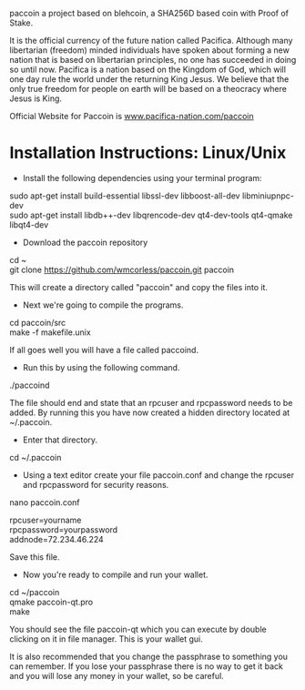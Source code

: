 paccoin a project based on blehcoin, a SHA256D based coin with Proof of Stake.

It is the official currency of the future nation called Pacifica. Although many libertarian (freedom) minded 
individuals have spoken about forming a new nation that is based on libertarian principles, no one has succeeded 
in doing so until now. Pacifica is a nation based on the Kingdom of God, which will one day rule the world under 
the returning King Jesus. We believe that the only true freedom for people on earth will be based on a theocracy 
where Jesus is King.

Official Website for Paccoin is www.pacifica-nation.com/paccoin

<h1>Installation Instructions: Linux/Unix</h1>

* Install the following dependencies using your terminal program:

sudo apt-get install build-essential libssl-dev libboost-all-dev libminiupnpc-dev<br>
sudo apt-get install libdb++-dev libqrencode-dev qt4-dev-tools qt4-qmake libqt4-dev

* Download the paccoin repository

cd ~<br>
git clone https://github.com/wmcorless/paccoin.git paccoin

This will create a directory called "paccoin" and copy the files into it. 

* Next we're going to compile the programs.

cd paccoin/src<br>
make -f makefile.unix

If all goes well you will have a file called paccoind. 

* Run this by using the following command.

./paccoind

The file should end and state that an rpcuser and rpcpassword needs to be added. By running this you have now created 
a hidden directory located at ~/.paccoin. 

* Enter that directory.

cd ~/.paccoin

* Using a text editor create your file paccoin.conf and change the rpcuser and rpcpassword for security 
reasons. 

nano paccoin.conf

rpcuser=yourname<br>
rpcpassword=yourpassword<br>
addnode=72.234.46.224

Save this file. 

* Now you're ready to compile and run your wallet.

cd ~/paccoin<br>
qmake paccoin-qt.pro<br>
make

You should see the file paccoin-qt which you can execute by double clicking on it in file manager. This is your wallet 
gui.

It is also recommended that you change the passphrase to something you can remember. If you lose your passphrase 
there is no way to get it back and you will lose any money in your wallet, so be careful.
